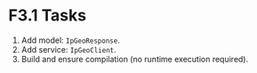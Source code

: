 # F3.1 Tasks

1. Add model: `IpGeoResponse`.
2. Add service: `IpGeoClient`.
3. Build and ensure compilation (no runtime execution required).
